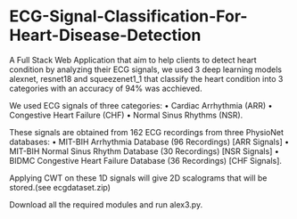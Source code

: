 # ECG-Signal-Classification-For-Heart-Disease-Detection
A Full Stack Web Application that aim to help clients to detect heart condition by analyzing their ECG signals, we used 3 deep learning models alexnet, resnet18 and squeezenet1_1 that classify the heart condition into 3 categories with an accuracy of 94% was acchieved. 

We used ECG signals of three categories:
  •	Cardiac Arrhythmia (ARR)
  •	Congestive Heart Failure (CHF) 
  •	Normal Sinus Rhythms (NSR).
  
These signals are obtained from 162 ECG recordings from three PhysioNet databases:
  •	MIT-BIH Arrhythmia Database (96 Recordings) [ARR Signals]
  •	MIT-BIH Normal Sinus Rhythm Database (30 Recordings) [NSR Signals] 
  •	BIDMC Congestive Heart Failure Database (36 Recordings) [CHF Signals].

Applying CWT on these 1D signals will give 2D scalograms that will be stored.(see ecgdataset.zip)

Download all the required modules and run alex3.py.

